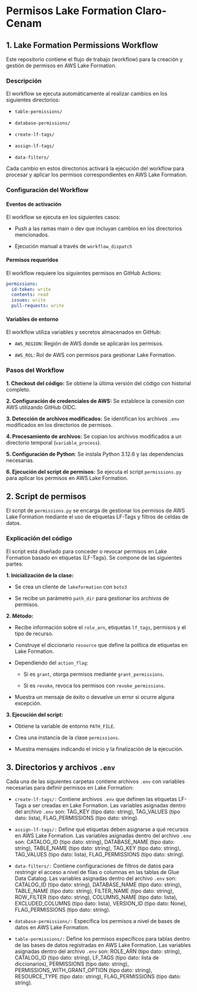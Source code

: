 # **Permisos Lake Formation Claro-Cenam**

## **1. Lake Formation Permissions Workflow**

Este repositorio contiene el flujo de trabajo (workflow) para la creación y gestión de permisos en AWS Lake Formation.

### **Descripción**

El workflow se ejecuta automáticamente al realizar cambios en los siguientes directorios:

* `table-permissions/`

* `database-permissions/`

* `create-lf-tags/`

* `assign-lf-tags/`

* `data-filters/`


Cada cambio en estos directorios activará la ejecución del workflow para procesar y aplicar los permisos correspondientes en AWS Lake Formation.

### **Configuración del Workflow**

#### **Eventos de activación**

El workflow se ejecuta en los siguientes casos:

* Push a las ramas main o dev que incluyan cambios en los directorios mencionados.

* Ejecución manual a través de `workflow_dispatch`

#### **Permisos requeridos**

El workflow requiere los siguientes permisos en GitHub Actions:

```yaml
permissions:
  id-token: write
  contents: read
  issues: write
  pull-requests: write
```

#### **Variables de entorno**

El workflow utiliza variables y secretos almacenados en GitHub:

* `AWS_REGION`: Región de AWS donde se aplicarán los permisos.

* `AWS_ROL`: Rol de AWS con permisos para gestionar Lake Formation.

### **Pasos del Workflow**

**1. Checkout del código:** Se obtiene la última versión del código con historial completo.

**2. Configuración de credenciales de AWS:** Se establece la conexión con AWS utilizando GitHub OIDC.

**3. Detección de archivos modificados:** Se identifican los archivos `.env` modificados en los directorios de permisos.

**4. Procesamiento de archivos:** Se copian los archivos modificados a un directorio temporal (`variable_process`).

**5. Configuración de Python**: Se instala Python 3.12.6 y las dependencias necesarias.

**6. Ejecución del script de permisos:** Se ejecuta el script `permissions.py` para aplicar los permisos en AWS Lake Formation.

## **2. Script de permisos**

El script de `permissions.py` se encarga de gestionar los permisos de AWS Lake Formation mediante el uso de etiquetas LF-Tags y filtros de celdas de datos.

### **Explicación del código**

El script está diseñado para conceder o revocar permisos en Lake Formation basado en etiquetas (LF-Tags). Se compone de las siguientes partes:

**1. Inicialización de la clase:**

* Se crea un cliente de `lakeformation` con `boto3`

* Se recibe un parámetro `path_dir` para gestionar los archivos de permisos.

**2. Método:**

* Recibe información sobre el `role_arn`, etiquetas `lf_tags`, permisos y el tipo de recurso.

* Construye el diccionario `resource` que define la política de etiquetas en Lake Formation.

* Dependiendo del `action_flag`:

    * Si es `grant`, otorga permisos mediante `grant_permissions`.

    * Si es `revoke`, revoca los permisos con `revoke_permissions`.

* Muestra un mensaje de éxito o devuelve un error si ocurre alguna excepción.

**3. Ejecución del script:**

* Obtiene la variable de entorno `PATH_FILE`.

* Crea una instancia de la clase `permissions`.

* Muestra mensajes indicando el inicio y la finalización de la ejecución.

## **3. Directorios y archivos `.env`**

Cada una de las siguientes carpetas contiene archivos `.env` con variables necesarias para definir permisos en Lake Formation:

* `create-lf-tags/:` Contiene archivos `.env` que definen las etiquetas LF-Tags a ser creadas en Lake Formation. Las variables asignadas dentro del archivo `.env` son: TAG_KEY (tipo dato: string), TAG_VALUES (tipo dato: lista), FLAG_PERMISSIONS (tipo dato: string).

* `assign-lf-tags/:` Define qué etiquetas deben asignarse a qué recursos en AWS Lake Formation. Las variables asignadas dentro del archivo `.env` son: CATALOG_ID (tipo dato: string), DATABASE_NAME (tipo dato: string), TABLE_NAME (tipo dato: string), TAG_KEY (tipo dato: string), TAG_VALUES (tipo dato: lista), FLAG_PERMISSIONS (tipo dato: string).

* `data-filters/:` Contiene configuraciones de filtros de datos para restringir el acceso a nivel de filas o columnas en las tablas de Glue Data Catalog. Las variables asignadas dentro del archivo `.env` son: CATALOG_ID (tipo dato: string), DATABASE_NAME (tipo dato: string), TABLE_NAME (tipo dato: string), FILTER_NAME (tipo dato: string), ROW_FILTER (tipo dato: string), COLUMNS_NAME (tipo dato: lista), EXCLUDED_COLUMNS (tipo dato: lista), VERSION_ID (tipo dato: None), FLAG_PERMISSIONS (tipo dato: string).  

* `database-permissions/:` Especifica los permisos a nivel de bases de datos en AWS Lake Formation.

* `table-permissions/:` Define los permisos específicos para tablas dentro de las bases de datos registradas en AWS Lake Formation. Las variables asignadas dentro del archivo `.env` son: ROLE_ARN (tipo dato: string), CATALOG_ID (tipo dato: string), LF_TAGS (tipo dato: lista de diccionarios), PERMISSIONS (tipo dato: string), PERMISSIONS_WITH_GRANT_OPTION (tipo dato: string), RESOURCE_TYPE (tipo dato: string), FLAG_PERMISSIONS (tipo dato: string).

